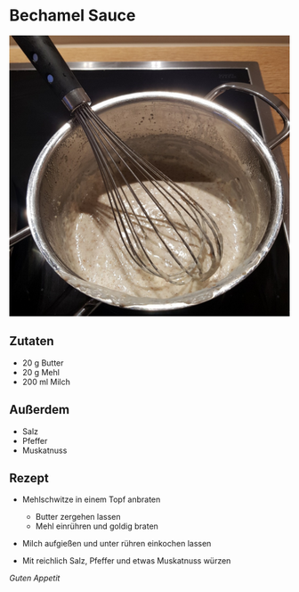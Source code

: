 # Bechamel Sauce

![img](imgs/Bechamel_Sauce.jpg)

## Zutaten
- 20 g Butter
- 20 g Mehl
- 200 ml Milch

## Außerdem
- Salz
- Pfeffer
- Muskatnuss

## Rezept
- Mehlschwitze in einem Topf anbraten
  - Butter zergehen lassen
  - Mehl einrühren und goldig braten

- Milch aufgießen und unter rühren einkochen lassen

- Mit reichlich Salz, Pfeffer und etwas Muskatnuss würzen

*Guten Appetit*
